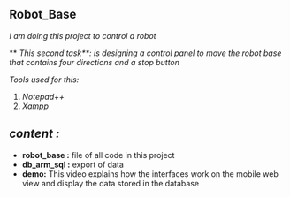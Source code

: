 ## **Robot_Base**
_I am doing this project to control a robot_

** _This second task**: is designing a control panel to move the robot base that contains four directions and a stop button_

_Tools used for this:_
1. _Notepad++_
2. _Xampp_


## _content :_

* **robot_base :** file of all code in this project 
* **db_arm_sql :** export of data
* **demo:** This video explains how the interfaces work on the mobile web view and display the data stored in the database

